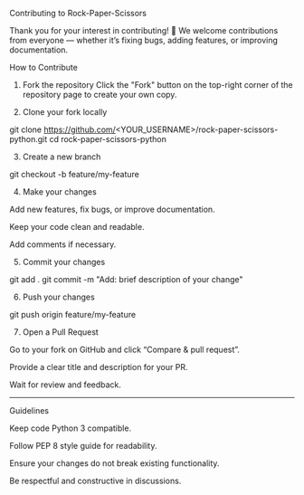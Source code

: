 Contributing to Rock-Paper-Scissors

Thank you for your interest in contributing! 🎉 We welcome contributions from everyone — whether it’s fixing bugs, adding features, or improving documentation.

How to Contribute

1. Fork the repository
Click the "Fork" button on the top-right corner of the repository page to create your own copy.


2. Clone your fork locally

git clone https://github.com/<YOUR_USERNAME>/rock-paper-scissors-python.git
cd rock-paper-scissors-python


3. Create a new branch

git checkout -b feature/my-feature


4. Make your changes

Add new features, fix bugs, or improve documentation.

Keep your code clean and readable.

Add comments if necessary.



5. Commit your changes

git add .
git commit -m "Add: brief description of your change"


6. Push your changes

git push origin feature/my-feature


7. Open a Pull Request

Go to your fork on GitHub and click “Compare & pull request”.

Provide a clear title and description for your PR.

Wait for review and feedback.





---

Guidelines

Keep code Python 3 compatible.

Follow PEP 8 style guide for readability.

Ensure your changes do not break existing functionality.

Be respectful and constructive in discussions.
